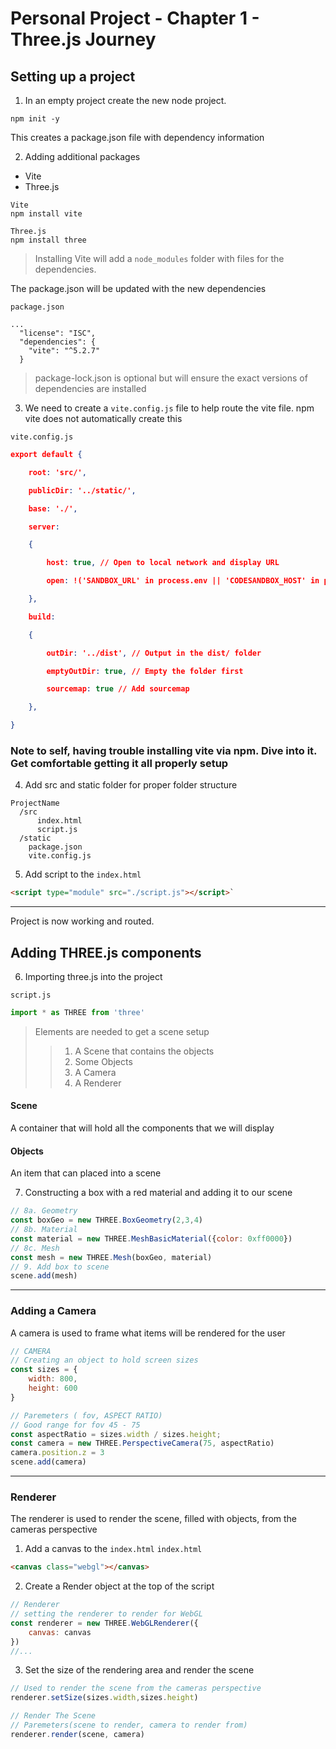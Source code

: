 # Personal Project - Chapter 1 - Three.js Journey

## Setting up a project

1. In an empty project create the new node project.

```console
npm init -y
```

This creates a package.json file with dependency information

2. Adding additional packages
- Vite
- Three.js

```console
Vite
npm install vite

Three.js
npm install three
```

> Installing Vite will add a `node_modules` folder with files for the dependencies.

The package.json will be updated with the new dependencies

`package.json`
``` 
...
  "license": "ISC",
  "dependencies": {
    "vite": "^5.2.7"
  }
```

> package-lock.json is optional but will ensure the exact versions of dependencies are installed

3. We need to create a `vite.config.js` file to help route the vite file. npm vite does not automatically create this

`vite.config.js`
```json
export default {

    root: 'src/',

    publicDir: '../static/',

    base: './',

    server:

    {

        host: true, // Open to local network and display URL

        open: !('SANDBOX_URL' in process.env || 'CODESANDBOX_HOST' in process.env) // Open if it's not a CodeSandbox

    },

    build:

    {

        outDir: '../dist', // Output in the dist/ folder

        emptyOutDir: true, // Empty the folder first

        sourcemap: true // Add sourcemap

    },

}
```
### Note to self, having trouble installing vite via npm. Dive into it. Get comfortable getting it all properly setup

4. Add src and static folder for proper folder structure

```console
ProjectName
  /src
      index.html
      script.js
  /static
    package.json
    vite.config.js
```

5. Add script to the `index.html`

```html
<script type="module" src="./script.js"></script>`
```


---
Project is now working and routed.

## Adding THREE.js components

6. Importing three.js into the project

`script.js`
```js
import * as THREE from 'three'
```


> Elements are needed to get a scene setup
> > 1. A Scene that contains the objects
> > 2. Some Objects
> > 3. A Camera
> > 4. A Renderer

#### Scene
A container that will hold all the components that we will display

#### Objects
An item that can placed into a scene

7. Constructing a box with a red material and adding it to our scene

```js
// 8a. Geometry
const boxGeo = new THREE.BoxGeometry(2,3,4)
// 8b. Material
const material = new THREE.MeshBasicMaterial({color: 0xff0000})
// 8c. Mesh
const mesh = new THREE.Mesh(boxGeo, material)
// 9. Add box to scene
scene.add(mesh)
```

---
### Adding a Camera

A camera is used to frame what items will be rendered for the user

```js
// CAMERA
// Creating an object to hold screen sizes
const sizes = {
    width: 800,
    height: 600
}

// Paremeters ( fov, ASPECT RATIO)
// Good range for fov 45 - 75
const aspectRatio = sizes.width / sizes.height;
const camera = new THREE.PerspectiveCamera(75, aspectRatio)
camera.position.z = 3
scene.add(camera)
```

---
### Renderer
The renderer is used to render the scene, filled with objects, from the cameras perspective

1. Add a canvas to the `index.html`
`index.html`
```html
<canvas class="webgl"></canvas>
```
2. Create a Render object at the top of the script
```js
// Renderer
// setting the renderer to render for WebGL
const renderer = new THREE.WebGLRenderer({
    canvas: canvas
})
//... 
```

3. Set the size of the rendering area and render the scene
```js
// Used to render the scene from the cameras perspective
renderer.setSize(sizes.width,sizes.height)

// Render The Scene
// Paremeters(scene to render, camera to render from)
renderer.render(scene, camera)
```